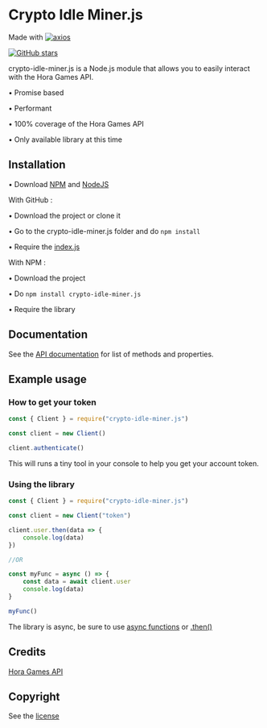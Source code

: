 # Crypto Idle Miner.js

Made with [![axios](https://img.shields.io/github/package-json/dependency-version/LockBlock-dev/crypto-idle-miner.js/axios)](https://www.npmjs.com/package/axios)

[![GitHub stars](https://img.shields.io/github/stars/LockBlock-dev/crypto-idle-miner.js.svg)](https://github.com/LockBlock-dev/crypto-idle-miner.js/stargazers)

crypto-idle-miner.js is a Node.js module that allows you to easily interact with the Hora Games API.

• Promise based

• Performant

• 100% coverage of the Hora Games API

• Only available library at this time


## Installation

• Download [NPM](https://www.npmjs.com/get-npm) and [NodeJS](https://nodejs.org)

With GitHub :

• Download the project or clone it

• Go to the crypto-idle-miner.js folder and do `npm install`

• Require the [index.js](/index.js)

With NPM :

• Download the project

• Do `npm install crypto-idle-miner.js`

• Require the library


## Documentation

See the [API documentation](/API.md) for list of methods and properties.


## Example usage

### How to get your token

```js
const { Client } = require("crypto-idle-miner.js")

const client = new Client()

client.authenticate()
```
This will runs a tiny tool in your console to help you get your account token.

### Using the library

```js
const { Client } = require("crypto-idle-miner.js")

const client = new Client("token")

client.user.then(data => {
    console.log(data)
})

//OR

const myFunc = async () => {
    const data = await client.user
    console.log(data)
}

myFunc()
```

The library is async, be sure to use [async functions](https://developer.mozilla.org/en-US/docs/Web/JavaScript/Reference/Statements/async_function#syntax) or [.then()](https://developer.mozilla.org/en-US/docs/Web/JavaScript/Reference/Global_Objects/Promise/then#syntax)


## Credits

[Hora Games API](https://cryptoidleminer.com/)


## Copyright

See the [license](/LICENSE)